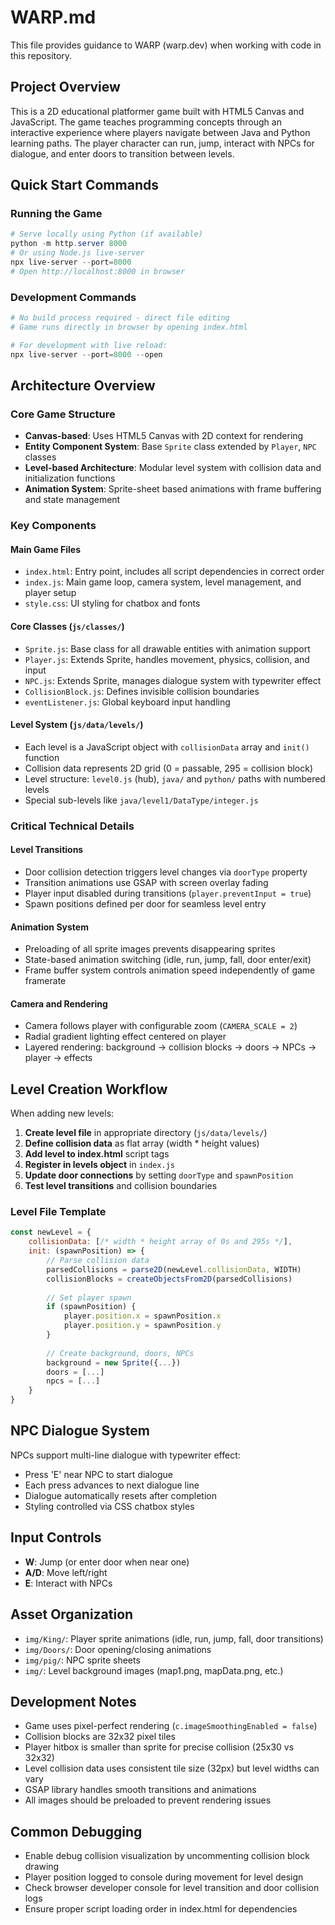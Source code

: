 # WARP.md

This file provides guidance to WARP (warp.dev) when working with code in this repository.

## Project Overview

This is a 2D educational platformer game built with HTML5 Canvas and JavaScript. The game teaches programming concepts through an interactive experience where players navigate between Java and Python learning paths. The player character can run, jump, interact with NPCs for dialogue, and enter doors to transition between levels.

## Quick Start Commands

### Running the Game
```powershell
# Serve locally using Python (if available)
python -m http.server 8000
# Or using Node.js live-server
npx live-server --port=8000
# Open http://localhost:8000 in browser
```

### Development Commands
```powershell
# No build process required - direct file editing
# Game runs directly in browser by opening index.html

# For development with live reload:
npx live-server --port=8000 --open
```

## Architecture Overview

### Core Game Structure
- **Canvas-based**: Uses HTML5 Canvas with 2D context for rendering
- **Entity Component System**: Base `Sprite` class extended by `Player`, `NPC` classes  
- **Level-based Architecture**: Modular level system with collision data and initialization functions
- **Animation System**: Sprite-sheet based animations with frame buffering and state management

### Key Components

#### Main Game Files
- `index.html`: Entry point, includes all script dependencies in correct order
- `index.js`: Main game loop, camera system, level management, and player setup
- `style.css`: UI styling for chatbox and fonts

#### Core Classes (`js/classes/`)
- `Sprite.js`: Base class for all drawable entities with animation support
- `Player.js`: Extends Sprite, handles movement, physics, collision, and input
- `NPC.js`: Extends Sprite, manages dialogue system with typewriter effect
- `CollisionBlock.js`: Defines invisible collision boundaries
- `eventListener.js`: Global keyboard input handling

#### Level System (`js/data/levels/`)
- Each level is a JavaScript object with `collisionData` array and `init()` function
- Collision data represents 2D grid (0 = passable, 295 = collision block)
- Level structure: `level0.js` (hub), `java/` and `python/` paths with numbered levels
- Special sub-levels like `java/level1/DataType/integer.js`

### Critical Technical Details

#### Level Transitions
- Door collision detection triggers level changes via `doorType` property
- Transition animations use GSAP with screen overlay fading
- Player input disabled during transitions (`player.preventInput = true`)
- Spawn positions defined per door for seamless level entry

#### Animation System
- Preloading of all sprite images prevents disappearing sprites
- State-based animation switching (idle, run, jump, fall, door enter/exit)
- Frame buffer system controls animation speed independently of game framerate

#### Camera and Rendering
- Camera follows player with configurable zoom (`CAMERA_SCALE = 2`)
- Radial gradient lighting effect centered on player
- Layered rendering: background → collision blocks → doors → NPCs → player → effects

## Level Creation Workflow

When adding new levels:

1. **Create level file** in appropriate directory (`js/data/levels/`)
2. **Define collision data** as flat array (width * height values)
3. **Add level to index.html** script tags
4. **Register in levels object** in `index.js`
5. **Update door connections** by setting `doorType` and `spawnPosition`
6. **Test level transitions** and collision boundaries

### Level File Template
```javascript
const newLevel = {
    collisionData: [/* width * height array of 0s and 295s */],
    init: (spawnPosition) => {
        // Parse collision data
        parsedCollisions = parse2D(newLevel.collisionData, WIDTH)
        collisionBlocks = createObjectsFrom2D(parsedCollisions)
        
        // Set player spawn
        if (spawnPosition) {
            player.position.x = spawnPosition.x
            player.position.y = spawnPosition.y
        }
        
        // Create background, doors, NPCs
        background = new Sprite({...})
        doors = [...]
        npcs = [...]
    }
}
```

## NPC Dialogue System

NPCs support multi-line dialogue with typewriter effect:
- Press 'E' near NPC to start dialogue
- Each press advances to next dialogue line
- Dialogue automatically resets after completion
- Styling controlled via CSS chatbox styles

## Input Controls

- **W**: Jump (or enter door when near one)
- **A/D**: Move left/right  
- **E**: Interact with NPCs

## Asset Organization

- `img/King/`: Player sprite animations (idle, run, jump, fall, door transitions)
- `img/Doors/`: Door opening/closing animations
- `img/pig/`: NPC sprite sheets
- `img/`: Level background images (map1.png, mapData.png, etc.)

## Development Notes

- Game uses pixel-perfect rendering (`c.imageSmoothingEnabled = false`)
- Collision blocks are 32x32 pixel tiles
- Player hitbox is smaller than sprite for precise collision (25x30 vs 32x32)
- Level collision data uses consistent tile size (32px) but level widths can vary
- GSAP library handles smooth transitions and animations
- All images should be preloaded to prevent rendering issues

## Common Debugging

- Enable debug collision visualization by uncommenting collision block drawing
- Player position logged to console during movement for level design
- Check browser developer console for level transition and door collision logs
- Ensure proper script loading order in index.html for dependencies